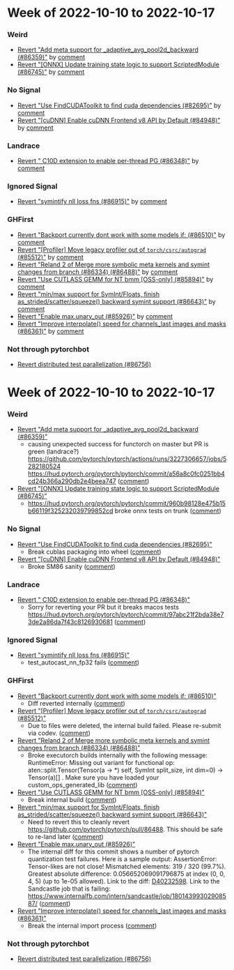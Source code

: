 # Week of 2022-10-10 to 2022-10-17

### Weird

- [Revert "Add meta support for _adaptive_avg_pool2d_backward (#86359)"](https://github.com/pytorch/pytorch/commit/3edf79dc03193c98b665d62231fe69a10dfab1fa) by [comment](https://github.com/pytorch/pytorch/pull/86359#issuecomment-1274969222)
- [Revert "[ONNX] Update training state logic to support ScriptedModule (#86745)"](https://github.com/pytorch/pytorch/commit/056cfb0464bd137b0c4848a02ad0b6f283c25320) by [comment](https://github.com/pytorch/pytorch/pull/86745#issuecomment-1278509020)

### No Signal

- [Revert "Use FindCUDAToolkit to find cuda dependencies (#82695)"](https://github.com/pytorch/pytorch/commit/deb414a43fea7fab883858daf13890d9367b68ec) by [comment](https://github.com/pytorch/pytorch/pull/82695#issuecomment-1274019877)
- [Revert "[cuDNN] Enable cuDNN Frontend v8 API by Default (#84948)"](https://github.com/pytorch/pytorch/commit/746500d58d90bb8d7833596d2c38e0f8142859d8) by [comment](https://github.com/pytorch/pytorch/pull/84948#issuecomment-1279080523)

### Landrace

- [Revert " C10D extension to enable per-thread PG (#86348)"](https://github.com/pytorch/pytorch/commit/f451e824f39516f503c2bdfd785d254b447b9557) by [comment](https://github.com/pytorch/pytorch/pull/86348#issuecomment-1278355217)

### Ignored Signal

- [Revert "symintify nll loss fns (#86915)"](https://github.com/pytorch/pytorch/commit/bbd7b38d5580c44ffb4404d431e07bc2316e59d5) by [comment](https://github.com/pytorch/pytorch/pull/86915#issuecomment-1279271037)

### GHFirst

- [Revert "Backport currently dont work with some models if: (#86510)"](https://github.com/pytorch/pytorch/commit/e0d6898cbd9e7af8ecb1e911e4a8c29e79a78921) by [comment](https://github.com/pytorch/pytorch/pull/86510#issuecomment-1275560842)
- [Revert "[Profiler] Move legacy profiler out of `torch/csrc/autograd` (#85512)"](https://github.com/pytorch/pytorch/commit/8eb579e362581d2ab2c440b4aad8b39fde4a9920) by [comment](https://github.com/pytorch/pytorch/pull/85512#issuecomment-1279116033)
- [Revert "Reland 2 of Merge more symbolic meta kernels and symint changes from branch (#86334) (#86488)"](https://github.com/pytorch/pytorch/commit/2aa981ab74df71c8d019f12032ce75910601b52c) by [comment](https://github.com/pytorch/pytorch/pull/86488#issuecomment-1275404444)
- [Revert "Use CUTLASS GEMM for NT bmm [OSS-only] (#85894)"](https://github.com/pytorch/pytorch/commit/d169f950da4e175db9fe0444d55a0f49f8ec9fcc) by [comment](https://github.com/pytorch/pytorch/pull/85894#issuecomment-1277794135)
- [Revert "min/max support for SymInt/Floats, finish as_strided/scatter/squeeze() backward symint support (#86643)"](https://github.com/pytorch/pytorch/commit/811b8e012b3ddcb84adb2e483089758e84b6a995) by [comment](https://github.com/pytorch/pytorch/pull/86643#issuecomment-1275386805)
- [Revert "Enable max.unary_out (#85926)"](https://github.com/pytorch/pytorch/commit/f912b5854466754b49aad5f9fc3f3470093dd192) by [comment](https://github.com/pytorch/pytorch/pull/85926#issuecomment-1275412004)
- [Revert "Improve interpolate() speed for channels_last images and masks (#86361)"](https://github.com/pytorch/pytorch/commit/3a2cfbb813e19c1648b23079f704829f9997425d) by [comment](https://github.com/pytorch/pytorch/pull/86361#issuecomment-1274457366)

### Not through pytorchbot

- [Revert distributed test parallelization (#86756)](https://github.com/pytorch/pytorch/commit/be81f3d8d4c6e974fa1644ace20bc1e75e168c90)
# Week of 2022-10-10 to 2022-10-17

### Weird

- [Revert "Add meta support for _adaptive_avg_pool2d_backward (#86359)"](https://github.com/pytorch/pytorch/commit/3edf79dc03193c98b665d62231fe69a10dfab1fa)
  - causing unexpected success for functorch on master but PR is green (landrace?) https://github.com/pytorch/pytorch/actions/runs/3227306657/jobs/5282180524 https://hud.pytorch.org/pytorch/pytorch/commit/a56a8c0fc0251bb4cd24b366a290db2e4beea747 ([comment](https://github.com/pytorch/pytorch/pull/86359#issuecomment-1274969222))
- [Revert "[ONNX] Update training state logic to support ScriptedModule (#86745)"](https://github.com/pytorch/pytorch/commit/056cfb0464bd137b0c4848a02ad0b6f283c25320)
  -  https://hud.pytorch.org/pytorch/pytorch/commit/960b98128e475b15b66119f325232039799852cd broke onnx tests on trunk  ([comment](https://github.com/pytorch/pytorch/pull/86745#issuecomment-1278509020))

### No Signal

- [Revert "Use FindCUDAToolkit to find cuda dependencies (#82695)"](https://github.com/pytorch/pytorch/commit/deb414a43fea7fab883858daf13890d9367b68ec)
  - Break cublas packaging into wheel ([comment](https://github.com/pytorch/pytorch/pull/82695#issuecomment-1274019877))
- [Revert "[cuDNN] Enable cuDNN Frontend v8 API by Default (#84948)"](https://github.com/pytorch/pytorch/commit/746500d58d90bb8d7833596d2c38e0f8142859d8)
  - Broke SM86 sanity ([comment](https://github.com/pytorch/pytorch/pull/84948#issuecomment-1279080523))

### Landrace

- [Revert " C10D extension to enable per-thread PG (#86348)"](https://github.com/pytorch/pytorch/commit/f451e824f39516f503c2bdfd785d254b447b9557)
  - Sorry for reverting your PR but it breaks macos tests https://hud.pytorch.org/pytorch/pytorch/commit/97abc21f2bda38e73de2a86da7f43c8126930681 ([comment](https://github.com/pytorch/pytorch/pull/86348#issuecomment-1278355217))

### Ignored Signal

- [Revert "symintify nll loss fns (#86915)"](https://github.com/pytorch/pytorch/commit/bbd7b38d5580c44ffb4404d431e07bc2316e59d5)
  - test_autocast_nn_fp32 fails ([comment](https://github.com/pytorch/pytorch/pull/86915#issuecomment-1279271037))

### GHFirst

- [Revert "Backport currently dont work with some models if: (#86510)"](https://github.com/pytorch/pytorch/commit/e0d6898cbd9e7af8ecb1e911e4a8c29e79a78921)
  - Diff reverted internally ([comment](https://github.com/pytorch/pytorch/pull/86510#issuecomment-1275560842))
- [Revert "[Profiler] Move legacy profiler out of `torch/csrc/autograd` (#85512)"](https://github.com/pytorch/pytorch/commit/8eb579e362581d2ab2c440b4aad8b39fde4a9920)
  - Due to files were deleted, the internal build failed. Please re-submit via codev. ([comment](https://github.com/pytorch/pytorch/pull/85512#issuecomment-1279116033))
- [Revert "Reland 2 of Merge more symbolic meta kernels and symint changes from branch (#86334) (#86488)"](https://github.com/pytorch/pytorch/commit/2aa981ab74df71c8d019f12032ce75910601b52c)
  - Broke executorch builds internally with the following message: RuntimeError: Missing out variant for functional op: aten::split.Tensor(Tensor(a -> *) self, SymInt split_size, int dim=0) -> Tensor(a)[] . Make sure you have loaded your custom_ops_generated_lib ([comment](https://github.com/pytorch/pytorch/pull/86488#issuecomment-1275404444))
- [Revert "Use CUTLASS GEMM for NT bmm [OSS-only] (#85894)"](https://github.com/pytorch/pytorch/commit/d169f950da4e175db9fe0444d55a0f49f8ec9fcc)
  - Break internal build ([comment](https://github.com/pytorch/pytorch/pull/85894#issuecomment-1277794135))
- [Revert "min/max support for SymInt/Floats, finish as_strided/scatter/squeeze() backward symint support (#86643)"](https://github.com/pytorch/pytorch/commit/811b8e012b3ddcb84adb2e483089758e84b6a995)
  - Need to revert this to cleanly revert https://github.com/pytorch/pytorch/pull/86488. This should be safe to re-land later ([comment](https://github.com/pytorch/pytorch/pull/86643#issuecomment-1275386805))
- [Revert "Enable max.unary_out (#85926)"](https://github.com/pytorch/pytorch/commit/f912b5854466754b49aad5f9fc3f3470093dd192)
  - The internal diff for this commit shows a number of pytorch quantization test failures. Here is a sample output: AssertionError: Tensor-likes are not close! Mismatched elements: 319 / 320 (99.7%). Greatest absolute difference: 0.056652069091796875 at index (0, 0, 4, 5) (up to 1e-05 allowed). Link to the diff: [D40232598](https://www.internalfb.com/diff/D40232598). Link to the Sandcastle job that is failing: https://www.internalfb.com/intern/sandcastle/job/18014399302908587/ ([comment](https://github.com/pytorch/pytorch/pull/85926#issuecomment-1275412004))
- [Revert "Improve interpolate() speed for channels_last images and masks (#86361)"](https://github.com/pytorch/pytorch/commit/3a2cfbb813e19c1648b23079f704829f9997425d)
  - Break the internal import process ([comment](https://github.com/pytorch/pytorch/pull/86361#issuecomment-1274457366))

### Not through pytorchbot

- [Revert distributed test parallelization (#86756)](https://github.com/pytorch/pytorch/commit/be81f3d8d4c6e974fa1644ace20bc1e75e168c90)
